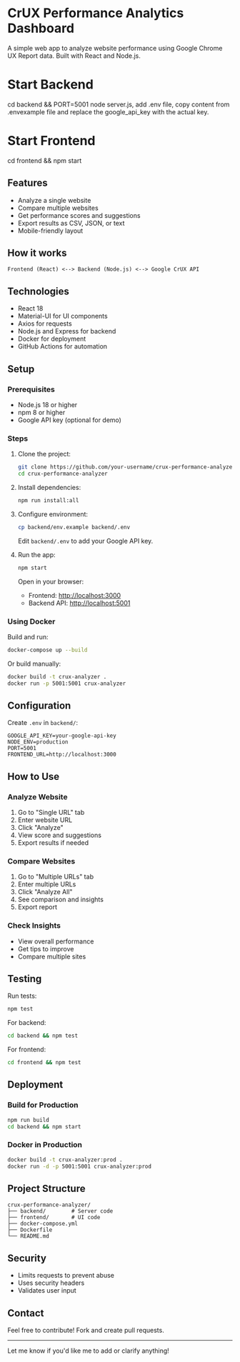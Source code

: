 # CrUX Performance Analytics Dashboard

A simple web app to analyze website performance using Google Chrome UX Report data. Built with React and Node.js.

# Start Backend
cd backend && PORT=5001 node server.js, add .env file, copy content from .envexample file and replace the google_api_key with the actual key.

# Start Frontend  
cd frontend && npm start

## Features

- Analyze a single website
- Compare multiple websites
- Get performance scores and suggestions
- Export results as CSV, JSON, or text
- Mobile-friendly layout

## How it works

```
Frontend (React) <--> Backend (Node.js) <--> Google CrUX API
```

## Technologies

- React 18
- Material-UI for UI components
- Axios for requests
- Node.js and Express for backend
- Docker for deployment
- GitHub Actions for automation

## Setup

### Prerequisites

- Node.js 18 or higher
- npm 8 or higher
- Google API key (optional for demo)

### Steps

1. Clone the project:
   ```bash
   git clone https://github.com/your-username/crux-performance-analyzer.git
   cd crux-performance-analyzer
   ```

2. Install dependencies:
   ```bash
   npm run install:all
   ```

3. Configure environment:
   ```bash
   cp backend/env.example backend/.env
   ```
   Edit `backend/.env` to add your Google API key.

4. Run the app:
   ```bash
   npm start
   ```
   Open in your browser:
   - Frontend: [http://localhost:3000](http://localhost:3000)
   - Backend API: [http://localhost:5001](http://localhost:5001)

### Using Docker

Build and run:
```bash
docker-compose up --build
```

Or build manually:
```bash
docker build -t crux-analyzer .
docker run -p 5001:5001 crux-analyzer
```

## Configuration

Create `.env` in `backend/`:
```env
GOOGLE_API_KEY=your-google-api-key
NODE_ENV=production
PORT=5001
FRONTEND_URL=http://localhost:3000
```

## How to Use

### Analyze Website

1. Go to "Single URL" tab
2. Enter website URL
3. Click "Analyze"
4. View score and suggestions
5. Export results if needed

### Compare Websites

1. Go to "Multiple URLs" tab
2. Enter multiple URLs
3. Click "Analyze All"
4. See comparison and insights
5. Export report

### Check Insights

- View overall performance
- Get tips to improve
- Compare multiple sites

## Testing

Run tests:
```bash
npm test
```
For backend:
```bash
cd backend && npm test
```
For frontend:
```bash
cd frontend && npm test
```

## Deployment

### Build for Production

```bash
npm run build
cd backend && npm start
```

### Docker in Production

```bash
docker build -t crux-analyzer:prod .
docker run -d -p 5001:5001 crux-analyzer:prod
```

## Project Structure

```
crux-performance-analyzer/
├── backend/        # Server code
├── frontend/       # UI code
├── docker-compose.yml
├── Dockerfile
└── README.md
```

## Security

- Limits requests to prevent abuse
- Uses security headers
- Validates user input

## Contact

Feel free to contribute! Fork and create pull requests.

---

Let me know if you'd like me to add or clarify anything!
